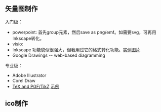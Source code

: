 
## 矢量图制作

入门级：
- powerpoint: 首先group元素，然后save as png/emf。如需要svg，可再用Inkscape转化。
- visio:
- Inkscape 功能貌似很强大，但我用过它的格式转化功能。[实例图片](https://colah.github.io/posts/2015-08-Understanding-LSTMs/)
- Google Drawings  -- web-based diagramming

专业级：

- Adobe Illustrator
- Corel Draw
- [TeX and PGF/TikZ](http://www.texample.net/tikz/) [示例](https://github.com/MarkLodato/visual-git-guide)



## ico制作
